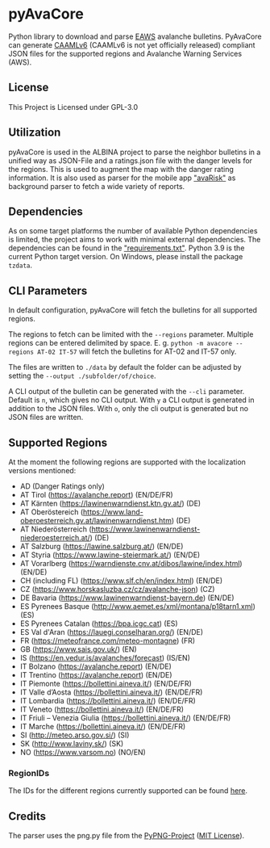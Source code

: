 # pyAvaCore

Python library to download and parse [EAWS](https://www.avalanches.org/) avalanche bulletins.
PyAvaCore can generate [CAAMLv6](https://gitlab.com/albina-euregio/albina-caaml/-/tree/master/6.0) (CAAMLv6 is not yet officially released) compliant JSON files for the supported regions and Avalanche Warning Services (AWS).

## License

This Project is Licensed under GPL-3.0

## Utilization

pyAvaCore is used in the ALBINA project to parse the neighbor bulletins in a unified way as JSON-File and a ratings.json file with the danger levels for the regions. This is used to augment the map with the danger rating information.
It is also used as parser for the mobile app ["avaRisk"](https://github.com/fridlmue/harbour-avarisk) as background parser to fetch a wide variety of reports.

## Dependencies

As on some target platforms the number of available Python dependencies is limited, the project aims to work with minimal external dependencies. The dependencies can be found in the ["requirements.txt"](requirements.txt). Python 3.9 is the current Python target version. On Windows, please install the package `tzdata`.

## CLI Parameters

In default configuration, pyAvaCore will fetch the bulletins for all supported regions. 

The regions to fetch can be limited with the `--regions` parameter. Multiple regions can be entered delimited by space. E. g. `python -m avacore --regions AT-02 IT-57` will fetch the bulletins for AT-02 and IT-57 only.

The files are written to `./data` by default the folder can be adjusted by setting the `--output ./subfolder/of/choice`.

A CLI output of the bulletin can be generated with the `--cli` parameter. Default is `n`, which gives no CLI output. With `y` a CLI output is generated in addition to the JSON files. With `o`, only the cli output is generated but no JSON files are written.

## Supported Regions
At the moment the following regions are supported with the localization versions mentioned:
- AD (Danger Ratings only)
- AT Tirol (https://avalanche.report) (EN/DE/FR)
- AT Kärnten (https://lawinenwarndienst.ktn.gv.at/) (DE)
- AT Oberöstereich (https://www.land-oberoesterreich.gv.at/lawinenwarndienst.htm) (DE)
- AT Niederösterreich (https://www.lawinenwarndienst-niederoesterreich.at/) (DE)
- AT Salzburg (https://lawine.salzburg.at/) (EN/DE)
- AT Styria (https://www.lawine-steiermark.at/) (EN/DE)
- AT Vorarlberg (https://warndienste.cnv.at/dibos/lawine/index.html) (EN/DE)
- CH (including FL) (https://www.slf.ch/en/index.html) (EN/DE)
- CZ (https://www.horskasluzba.cz/cz/avalanche-json) (CZ)
- DE Bavaria (https://www.lawinenwarndienst-bayern.de) (EN/DE)
- ES Pyrenees Basque (http://www.aemet.es/xml/montana/p18tarn1.xml) (ES)
- ES Pyrenees Catalan (https://bpa.icgc.cat) (ES)
- ES Val d'Aran (https://lauegi.conselharan.org/) (EN/DE)
- FR (https://meteofrance.com/meteo-montagne) (FR)
- GB (https://www.sais.gov.uk/) (EN)
- IS (https://en.vedur.is/avalanches/forecast) (IS/EN)
- IT Bolzano (https://avalanche.report) (EN/DE)
- IT Trentino (https://avalanche.report) (EN/DE)
- IT Piemonte (https://bollettini.aineva.it/) (EN/DE/FR)
- IT Valle d’Aosta (https://bollettini.aineva.it/) (EN/DE/FR)
- IT Lombardia (https://bollettini.aineva.it/) (EN/DE/FR)
- IT Veneto (https://bollettini.aineva.it/) (EN/DE/FR)
- IT Friuli – Venezia Giulia (https://bollettini.aineva.it/) (EN/DE/FR)
- IT Marche (https://bollettini.aineva.it/) (EN/DE/FR)
- SI (http://meteo.arso.gov.si/) (SI)
- SK (http://www.laviny.sk/) (SK)
- NO (https://www.varsom.no) (NO/EN)

### RegionIDs

The IDs for the different regions currently supported can be found [here](REGIONS.md).

## Credits

The parser uses the png.py file from the [PyPNG-Project](https://github.com/drj11/pypng) ([MIT License](https://github.com/drj11/pypng/blob/main/LICENCE)).

